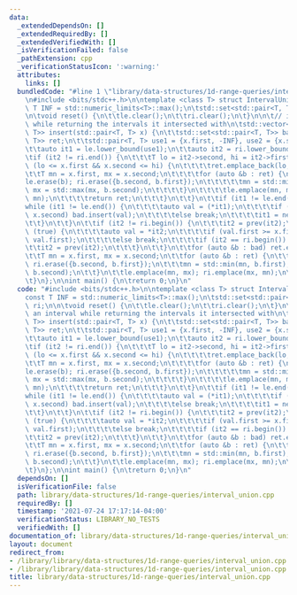 ```yaml
---
data:
  _extendedDependsOn: []
  _extendedRequiredBy: []
  _extendedVerifiedWith: []
  _isVerificationFailed: false
  _pathExtension: cpp
  _verificationStatusIcon: ':warning:'
  attributes:
    links: []
  bundledCode: "#line 1 \"library/data-structures/1d-range-queries/interval_union.cpp\"\
    \n#include <bits/stdc++.h>\n\ntemplate <class T> struct IntervalUnion {\n\tconst\
    \ T INF = std::numeric_limits<T>::max();\n\tstd::set<std::pair<T, T>> le, ri;\n\
    \n\tvoid reset() {\n\t\tle.clear();\n\t\tri.clear();\n\t}\n\n\t// inserts an interval\
    \ while returning the intervals it intersected with\n\tstd::vector<std::pair<T,\
    \ T>> insert(std::pair<T, T> x) {\n\t\tstd::set<std::pair<T, T>> bad;\n\t\tstd::vector<std::pair<T,\
    \ T>> ret;\n\t\tstd::pair<T, T> use1 = {x.first, -INF}, use2 = {x.second, INF};\n\
    \t\tauto it1 = le.lower_bound(use1);\n\t\tauto it2 = ri.lower_bound(use2);\n\t\
    \tif (it2 != ri.end()) {\n\t\t\tT lo = it2->second, hi = it2->first;\n\t\t\tif\
    \ (lo <= x.first && x.second <= hi) {\n\t\t\t\tret.emplace_back(lo, hi);\n\t\t\
    \t\tT mn = x.first, mx = x.second;\n\t\t\t\tfor (auto &b : ret) {\n\t\t\t\t\t\
    le.erase(b); ri.erase({b.second, b.first});\n\t\t\t\t\tmn = std::min(mn, b.first);\
    \ mx = std::max(mx, b.second);\n\t\t\t\t}\n\t\t\t\tle.emplace(mn, mx); ri.emplace(mx,\
    \ mn);\n\t\t\t\treturn ret;\n\t\t\t}\n\t\t}\n\t\tif (it1 != le.end()) {\n\t\t\t\
    while (it1 != le.end()) {\n\t\t\t\tauto val = (*it1);\n\t\t\t\tif (val.first <=\
    \ x.second) bad.insert(val);\n\t\t\t\telse break;\n\t\t\t\tit1 = next(it1);\n\t\
    \t\t}\n\t\t}\n\t\tif (it2 != ri.begin()) {\n\t\t\tit2 = prev(it2);\n\t\t\twhile\
    \ (true) {\n\t\t\t\tauto val = *it2;\n\t\t\t\tif (val.first >= x.first) bad.emplace(val.second,\
    \ val.first);\n\t\t\t\telse break;\n\t\t\t\tif (it2 == ri.begin()) break;\n\t\t\
    \t\tit2 = prev(it2);\n\t\t\t}\n\t\t}\n\t\tfor (auto &b : bad) ret.emplace_back(b);\n\
    \t\tT mn = x.first, mx = x.second;\n\t\tfor (auto &b : ret) {\n\t\t\tle.erase(b);\
    \ ri.erase({b.second, b.first});\n\t\t\tmn = std::min(mn, b.first); mx = std::max(mx,\
    \ b.second);\n\t\t}\n\t\tle.emplace(mn, mx); ri.emplace(mx, mn);\n\t\treturn ret;\n\
    \t}\n};\n\nint main() {\n\treturn 0;\n}\n"
  code: "#include <bits/stdc++.h>\n\ntemplate <class T> struct IntervalUnion {\n\t\
    const T INF = std::numeric_limits<T>::max();\n\tstd::set<std::pair<T, T>> le,\
    \ ri;\n\n\tvoid reset() {\n\t\tle.clear();\n\t\tri.clear();\n\t}\n\n\t// inserts\
    \ an interval while returning the intervals it intersected with\n\tstd::vector<std::pair<T,\
    \ T>> insert(std::pair<T, T> x) {\n\t\tstd::set<std::pair<T, T>> bad;\n\t\tstd::vector<std::pair<T,\
    \ T>> ret;\n\t\tstd::pair<T, T> use1 = {x.first, -INF}, use2 = {x.second, INF};\n\
    \t\tauto it1 = le.lower_bound(use1);\n\t\tauto it2 = ri.lower_bound(use2);\n\t\
    \tif (it2 != ri.end()) {\n\t\t\tT lo = it2->second, hi = it2->first;\n\t\t\tif\
    \ (lo <= x.first && x.second <= hi) {\n\t\t\t\tret.emplace_back(lo, hi);\n\t\t\
    \t\tT mn = x.first, mx = x.second;\n\t\t\t\tfor (auto &b : ret) {\n\t\t\t\t\t\
    le.erase(b); ri.erase({b.second, b.first});\n\t\t\t\t\tmn = std::min(mn, b.first);\
    \ mx = std::max(mx, b.second);\n\t\t\t\t}\n\t\t\t\tle.emplace(mn, mx); ri.emplace(mx,\
    \ mn);\n\t\t\t\treturn ret;\n\t\t\t}\n\t\t}\n\t\tif (it1 != le.end()) {\n\t\t\t\
    while (it1 != le.end()) {\n\t\t\t\tauto val = (*it1);\n\t\t\t\tif (val.first <=\
    \ x.second) bad.insert(val);\n\t\t\t\telse break;\n\t\t\t\tit1 = next(it1);\n\t\
    \t\t}\n\t\t}\n\t\tif (it2 != ri.begin()) {\n\t\t\tit2 = prev(it2);\n\t\t\twhile\
    \ (true) {\n\t\t\t\tauto val = *it2;\n\t\t\t\tif (val.first >= x.first) bad.emplace(val.second,\
    \ val.first);\n\t\t\t\telse break;\n\t\t\t\tif (it2 == ri.begin()) break;\n\t\t\
    \t\tit2 = prev(it2);\n\t\t\t}\n\t\t}\n\t\tfor (auto &b : bad) ret.emplace_back(b);\n\
    \t\tT mn = x.first, mx = x.second;\n\t\tfor (auto &b : ret) {\n\t\t\tle.erase(b);\
    \ ri.erase({b.second, b.first});\n\t\t\tmn = std::min(mn, b.first); mx = std::max(mx,\
    \ b.second);\n\t\t}\n\t\tle.emplace(mn, mx); ri.emplace(mx, mn);\n\t\treturn ret;\n\
    \t}\n};\n\nint main() {\n\treturn 0;\n}\n"
  dependsOn: []
  isVerificationFile: false
  path: library/data-structures/1d-range-queries/interval_union.cpp
  requiredBy: []
  timestamp: '2021-07-24 17:17:14-04:00'
  verificationStatus: LIBRARY_NO_TESTS
  verifiedWith: []
documentation_of: library/data-structures/1d-range-queries/interval_union.cpp
layout: document
redirect_from:
- /library/library/data-structures/1d-range-queries/interval_union.cpp
- /library/library/data-structures/1d-range-queries/interval_union.cpp.html
title: library/data-structures/1d-range-queries/interval_union.cpp
---
```

